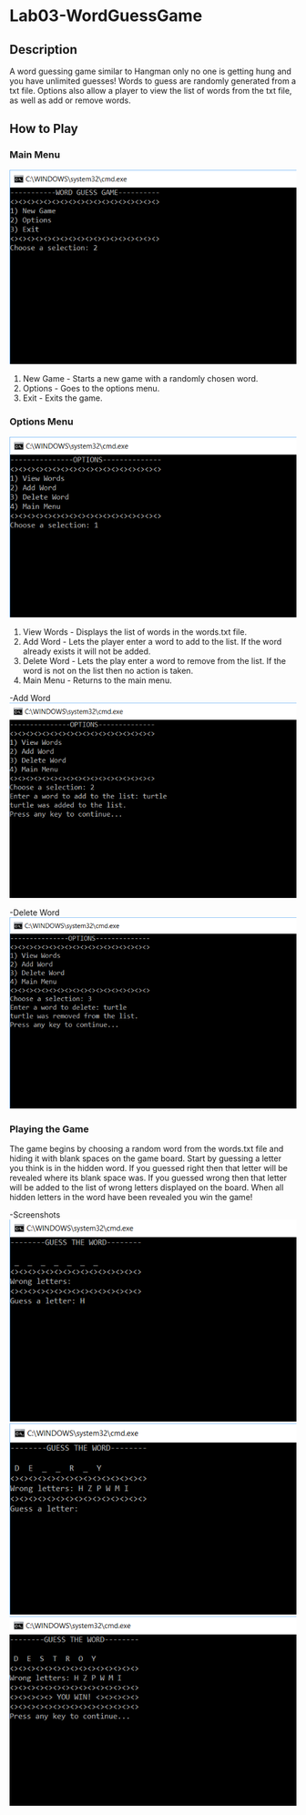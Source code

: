# Lab03-WordGuessGame

## Description
A word guessing game similar to Hangman only no one is getting hung and you have unlimited guesses! Words to guess are randomly generated from a txt file. Options also allow a player to view the list of words from the txt file, as well as add or remove words.

## How to Play
### Main Menu
![main menu](https://github.com/mbgoseco/Lab03-WordGuessGame/blob/master/assets/main_menu.PNG)
1. New Game - Starts a new game with a randomly chosen word.
2. Options - Goes to the options menu.
3. Exit - Exits the game.

### Options Menu
![options](https://github.com/mbgoseco/Lab03-WordGuessGame/blob/master/assets/options_menu.PNG)
1. View Words - Displays the list of words in the words.txt file.
2. Add Word - Lets the player enter a word to add to the list. If the word already exists it will not be added.
3. Delete Word - Lets the play enter a word to remove from the list. If the word is not on the list then no action is taken.
4. Main Menu - Returns to the main menu.

-Add Word
![add word](https://github.com/mbgoseco/Lab03-WordGuessGame/blob/master/assets/add_word.PNG)

-Delete Word
![delete word](https://github.com/mbgoseco/Lab03-WordGuessGame/blob/master/assets/delete_word.PNG)

### Playing the Game
The game begins by choosing a random word from the words.txt file and hiding it with blank spaces on the game board. Start by guessing a letter you think is in the hidden word. If you guessed right then that letter will be revealed where its blank space was. If you guessed wrong then that letter will be added to the list of wrong letters displayed on the board. When all hidden letters in the word have been revealed you win the game!

-Screenshots
![game start](https://github.com/mbgoseco/Lab03-WordGuessGame/blob/master/assets/new_game.PNG)
![game mid](https://github.com/mbgoseco/Lab03-WordGuessGame/blob/master/assets/mid_game.PNG)
![game end](https://github.com/mbgoseco/Lab03-WordGuessGame/blob/master/assets/winning.PNG)
